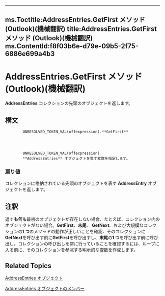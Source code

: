 

---
ms.Toctitle:AddressEntries.GetFirst メソッド (Outlook)(機械翻訳)
title:AddressEntries.GetFirst メソッド (Outlook)(機械翻訳)
ms.ContentId:f8f03b6e-d79e-09b5-2f75-6886e699a4b3
---
# AddressEntries.GetFirst メソッド (Outlook)(機械翻訳)




**AddressEntries** コレクションの先頭のオブジェクトを返します。

## 構文

            UNRESOLVED_TOKEN_VAL(offexpression).**GetFirst**




            UNRESOLVED_TOKEN_VAL(offexpression)
            **AddressEntries** オブジェクトを表す変数を指定します。

### 戻り値
コレクションに格納されている先頭のオブジェクトを表す **AddressEntry** オブジェクトを返します。





## 注釈
返す**も何も**最初のオブジェクトが存在しない場合、たとえば、コレクション内のオブジェクトがない場合。**GetFirst**、**末尾**、 **GetNext**、および大規模なコレクションの**1 つ**のメソッドの動作が正しいことを確認、そのコレクションに**GetNext**を呼び出す前に**GetFirst**を呼び出すし、**末尾**の**1 つ**を呼び出す前に呼び出し。コレクションの呼び出しを常に行っていることを確認するには、ループに入る前に、そのコレクションを参照する明示的な変数を作成します。



## Related Topics

[AddressEntries オブジェクト](db91b717-07c6-d1f2-c545-b766ee1f0c6b.md)

[AddressEntries オブジェクトのメンバー](1a38c073-06f9-06ad-4483-21ad59143f14.md)




